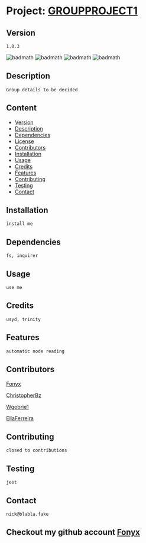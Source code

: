 # Project: [GROUPPROJECT1](https://github.com/Fonyx/groupProject1)

## Version

```1.0.3```

![badmath](https://img.shields.io/github/license/Fonyx/actorLookup)  ![badmath](https://img.shields.io/github/languages/count/Fonyx/actorLookup)  ![badmath](https://img.shields.io/github/commit-activity/m/Fonyx/actorLookup)  ![badmath](https://img.shields.io/github/contributors/Fonyx/actorLookup)  

## Description

```Group details to be decided```

## Content 

- [Version](#version)
- [Description](#description)
- [Dependencies](#dependencies)
- [License](#license)
- [Contributors](#contributors)
- [Installation](#installation)
- [Usage](#usage)
- [Credits](#credits)
- [Features](#features)
- [Contributing](#contributing)
- [Testing](#testing)
- [Contact](#contact)


## Installation

```install me```

## Dependencies

```fs, inquirer```

## Usage

```use me```

## Credits

```usyd, trinity```

## Features

```automatic node reading```

## Contributors 

[Fonyx](https://github.com/Fonyx)

[ChristopherBz](https://github.com/ChristopherBz)

[Wgobrie1](https://github.com/Wgobrie1)

[EllaFerreira](https://github.com/EllaFerreira)

## Contributing

```closed to contributions```

## Testing

```jest```

## Contact

```nick@blabla.fake```



## Checkout my github account [Fonyx](https://github.com/Fonyx)



